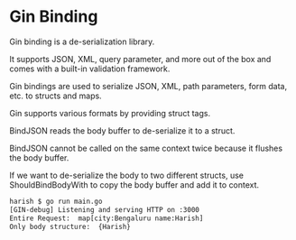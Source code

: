 # Gin Binding
Gin binding is a de-serialization library. 

It supports JSON, XML, query parameter, and more out of the box and comes with a built-in validation framework.

Gin bindings are used to serialize JSON, XML, path parameters, form data, etc. to structs and maps. 

Gin supports various formats by providing struct tags. 

BindJSON reads the body buffer to de-serialize it to a struct. 

BindJSON cannot be called on the same context twice because it flushes the body buffer.

If we want to de-serialize the body to two different structs, use ShouldBindBodyWith to copy the body buffer and add it to context.


```bash
harish $ go run main.go
[GIN-debug] Listening and serving HTTP on :3000
Entire Request:  map[city:Bengaluru name:Harish]
Only body structure:  {Harish}
```